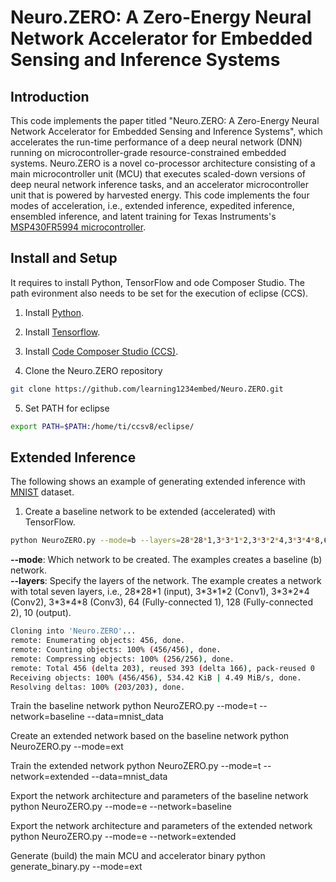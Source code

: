 # Neuro.ZERO: A Zero-Energy Neural Network Accelerator for Embedded Sensing and Inference Systems

## Introduction
This code implements the paper titled "Neuro.ZERO: A Zero-Energy Neural Network Accelerator for Embedded Sensing and Inference Systems", which accelerates the run-time performance of a deep neural network (DNN) running on microcontroller-grade resource-constrained embedded systems. Neuro.ZERO is a novel co-processor architecture consisting of a main microcontroller unit (MCU) that executes scaled-down versions of deep neural network inference tasks, and an accelerator microcontroller unit that is powered by harvested energy. This code implements the four modes of acceleration, i.e., extended inference, expedited inference, ensembled inference, and latent training for Texas Instruments's [MSP430FR5994 microcontroller](http://www.ti.com/product/MSP430FR5994).

## Install and Setup 
It requires to install Python, TensorFlow and ode Composer Studio. The path evironment also needs to be set for the execution of eclipse (CCS).

1. Install [Python](https://www.python.org/downloads/).

2. Install [Tensorflow](https://www.tensorflow.org/).

3. Install [Code Composer Studio (CCS)](http://www.ti.com/tool/CCSTUDIO).

4. Clone the Neuro.ZERO repository
```sh
git clone https://github.com/learning1234embed/Neuro.ZERO.git
```

5. Set PATH for eclipse
```sh
export PATH=$PATH:/home/ti/ccsv8/eclipse/
```

## Extended Inference
The following shows an example of generating extended inference with [MNIST](http://yann.lecun.com/exdb/mnist/) dataset.

1. Create a baseline network to be extended (accelerated) with TensorFlow.
```sh
python NeuroZERO.py --mode=b --layers=28*28*1,3*3*1*2,3*3*2*4,3*3*4*8,64,128,10
```
**--mode**: Which network to be created. The examples creates a baseline (b) network.   
**--layers**: Specify the layers of the network. The example creates a network with total seven layers, i.e., 28\*28\*1 (input), 3\*3\*1\*2 (Conv1), 3\*3\*2\*4 (Conv2), 3\*3\*4\*8 (Conv3), 64 (Fully-connected 1), 128 (Fully-connected 2), 10 (output).
```sh
Cloning into 'Neuro.ZERO'...
remote: Enumerating objects: 456, done.
remote: Counting objects: 100% (456/456), done.
remote: Compressing objects: 100% (256/256), done.
remote: Total 456 (delta 203), reused 393 (delta 166), pack-reused 0
Receiving objects: 100% (456/456), 534.42 KiB | 4.49 MiB/s, done.
Resolving deltas: 100% (203/203), done.
```

Train the baseline network
python NeuroZERO.py --mode=t --network=baseline --data=mnist_data

Create an extended network based on the baseline network
python NeuroZERO.py --mode=ext

Train the extended network
python NeuroZERO.py --mode=t --network=extended --data=mnist_data

Export the network architecture and parameters of the baseline network
python NeuroZERO.py --mode=e --network=baseline

Export the network architecture and parameters of the extended network
python NeuroZERO.py --mode=e --network=extended

Generate (build) the main MCU and accelerator binary
python generate_binary.py --mode=ext
